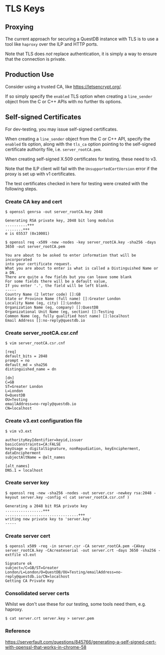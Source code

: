 # TLS Keys

## Proxying

The current approach for securing a QuestDB instance with TLS is to use a tool like `haproxy` over the ILP and HTTP ports.

Note that TLS does _not_ replace authentication, it is simply a way to ensure
that the connection is private.

## Production Use

Consider using a trusted CA, like https://letsencrypt.org/.

If so simply specify the `enabled` TLS option when creating a `line_sender`
object from the C or C++ APIs with no further tls options.

## Self-signed Certificates

For dev-testing, you may issue self-signed certificates.

When creating a `line_sender` object from the C or C++ API, specify the
`enabled` tls option, along with the `tls_ca` option pointing to the self-signed
certificate authority file, i.e. `server_rootCA.pem`.

When creating self-signed X.509 certificates for testing, these need to v3.

Note that the ILP client will fail with the `UnsupportedCertVersion` error if
the proxy is set up with v1 certificates.

The test certificates checked in here for testing were created with the
following steps.

### Create CA key and cert

`$ openssl genrsa -out server_rootCA.key 2048`
```
Generating RSA private key, 2048 bit long modulus
..........+++
........+++
e is 65537 (0x10001)
```

`$ openssl req -x509 -new -nodes -key server_rootCA.key -sha256 -days 3650 -out server_rootCA.pem`
```
You are about to be asked to enter information that will be incorporated
into your certificate request.
What you are about to enter is what is called a Distinguished Name or a DN.
There are quite a few fields but you can leave some blank
For some fields there will be a default value,
If you enter '.', the field will be left blank.
-----
Country Name (2 letter code) []:GB
State or Province Name (full name) []:Greater London
Locality Name (eg, city) []:London
Organization Name (eg, company) []:QuestDB
Organizational Unit Name (eg, section) []:Testing
Common Name (eg, fully qualified host name) []:localhost
Email Address []:no-reply@questdb.io
```

### Create server_rootCA.csr.cnf

`$ vim server_rootCA.csr.cnf`
```
[req]
default_bits = 2048
prompt = no
default_md = sha256
distinguished_name = dn

[dn]
C=GB
ST=Greater London
L=London
O=QuestDB
OU=Testing
emailAddress=no-reply@questdb.io
CN=localhost
```

### Create v3.ext configuration file

`$ vim v3.ext`
```
authorityKeyIdentifier=keyid,issuer
basicConstraints=CA:FALSE
keyUsage = digitalSignature, nonRepudiation, keyEncipherment, dataEncipherment
subjectAltName = @alt_names

[alt_names]
DNS.1 = localhost
```

### Create server key

`$ openssl req -new -sha256 -nodes -out server.csr -newkey rsa:2048 -keyout server.key -config <( cat server_rootCA.csr.cnf )`
```
Generating a 2048 bit RSA private key
.................+++
.................................+++
writing new private key to 'server.key'
-----
```

### Create server cert

`$ openssl x509 -req -in server.csr -CA server_rootCA.pem -CAkey server_rootCA.key -CAcreateserial -out server.crt -days 3650 -sha256 -extfile v3.ext`
```
Signature ok
subject=/C=GB/ST=Greater London/L=London/O=QuestDB/OU=Testing/emailAddress=no-reply@questdb.io/CN=localhost
Getting CA Private Key
```

### Consolidated server certs
Whilst we don't use these for our testing, some tools need them, e.g. haproxy.

`$ cat server.crt server.key > server.pem`

### Reference

https://serverfault.com/questions/845766/generating-a-self-signed-cert-with-openssl-that-works-in-chrome-58

